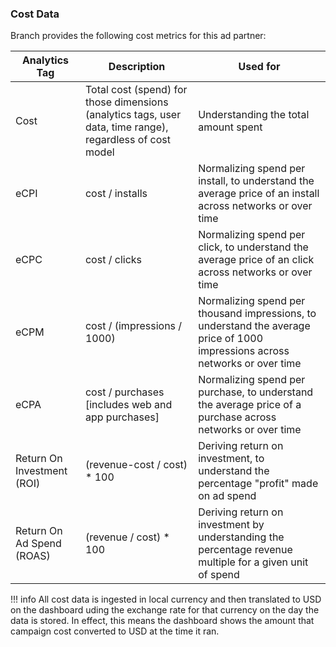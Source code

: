 ### Cost Data

Branch provides the following cost metrics for this ad partner:

Analytics Tag | Description | Used for
--- | --- | ---
Cost| Total cost (spend) for those dimensions (analytics tags, user data, time range), regardless of cost model | Understanding the total amount spent
eCPI | cost / installs | Normalizing spend per install, to understand the average price of an install across networks or over time
eCPC | cost / clicks | Normalizing spend per click, to understand the average price of an click across networks or over time
eCPM | cost / (impressions / 1000) | Normalizing spend per thousand impressions, to understand the average price of 1000 impressions across networks or over time
eCPA | cost / purchases [includes web and app purchases] | Normalizing spend per purchase, to understand the average price of a purchase across networks or over time
Return On Investment (ROI) | (revenue-cost / cost) * 100 | Deriving return on investment, to understand the percentage "profit" made on ad spend
Return On Ad Spend (ROAS) | (revenue / cost) * 100 | Deriving return on investment by understanding the percentage revenue multiple for a given unit of spend

!!! info
    All cost data is ingested in local currency and then translated to USD on the dashboard uding the exchange rate for that currency on the day the data is stored.  In effect, this means the dashboard shows the amount that campaign cost converted to USD at the time it ran.
